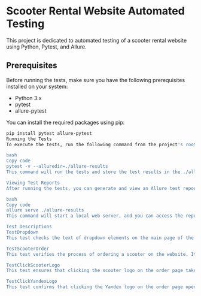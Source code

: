 # Scooter Rental Website Automated Testing

This project is dedicated to automated testing of a scooter rental website using Python, Pytest, and Allure.

## Prerequisites

Before running the tests, make sure you have the following prerequisites installed on your system:

- Python 3.x
- pytest
- allure-pytest

You can install the required packages using pip:

```bash
pip install pytest allure-pytest
Running the Tests
To execute the tests, run the following command from the project's root directory:

bash
Copy code
pytest -v --alluredir=./allure-results
This command will run the tests and store the test results in the ./allure-results directory.

Viewing Test Reports
After running the tests, you can generate and view an Allure test report. Use the following command to generate the report:

bash
Copy code
allure serve ./allure-results
This command will start a local web server, and you can access the report in your web browser.

Test Descriptions
TestDropdown
This test checks the text of dropdown elements on the main page of the scooter rental website.

TestScooterOrder
This test verifies the process of ordering a scooter on the website. It includes filling out the order form and verifying the success message.

TestClickScooterLogo
This test ensures that clicking the scooter logo on the order page takes the user back to the home page of the website.

TestClickYandexLogo
This test confirms that clicking the Yandex logo on the order page opens the Yandex Zen page in a new tab.

